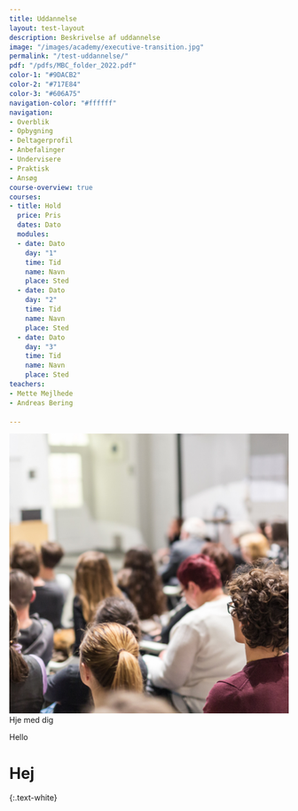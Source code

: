 ```yaml
---
title: Uddannelse
layout: test-layout
description: Beskrivelse af uddannelse
image: "/images/academy/executive-transition.jpg"
permalink: "/test-uddannelse/"
pdf: "/pdfs/MBC_folder_2022.pdf"
color-1: "#9DACB2"
color-2: "#717E84"
color-3: "#606A75"
navigation-color: "#ffffff"
navigation:
- Overblik
- Opbygning
- Deltagerprofil
- Anbefalinger
- Undervisere
- Praktisk
- Ansøg
course-overview: true
courses:
- title: Hold
  price: Pris
  dates: Dato
  modules:
  - date: Dato
    day: "1"
    time: Tid
    name: Navn
    place: Sted
  - date: Dato
    day: "2"
    time: Tid
    name: Navn
    place: Sted
  - date: Dato
    day: "3"
    time: Tid
    name: Navn
    place: Sted
teachers:
- Mette Mejlhede
- Andreas Bering

---
```

![](/images/events/foredrag.png)Hje med dig

Hello

# Hej
{:.text-white}